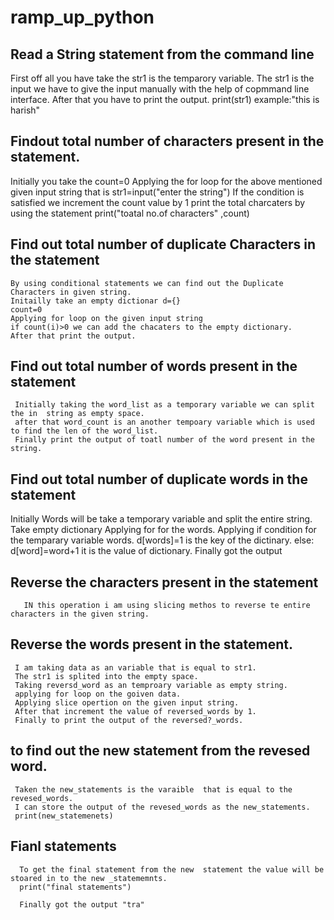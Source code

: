 # ramp_up_python
## Read a String statement from the command line
   First off all you have take the str1 is the temparory variable.
   The str1 is the input we have to give the input manually with the help of copmmand line interface.
   After that you have to print the output.
     print(str1) example:"this is harish"
     
## Findout total number of characters present in the statement.  
   Initially you take the count=0
   Applying the for loop for the above mentioned given input string that is str1=input("enter the string")
   If the condition is satisfied we increment the count value by 1
   print the total charcaters by using the statement print("toatal no.of characters" ,count)

## Find out total number of duplicate Characters in the statement
    By using conditional statements we can find out the Duplicate Characters in given string.
    Initailly take an empty dictionar d={}
    count=0
    Applying for loop on the given input string
    if count(i)>0 we can add the chacaters to the empty dictionary.
    After that print the output.
    
## Find out total number of words present in the statement
     Initially taking the word_list as a temporary variable we can split the in  string as empty space.
     after that word_count is an another tempoary variable which is used to find the len of the word_list.
     Finally print the output of toatl number of the word present in the string.
     
## Find out total number of duplicate words in the statement
   Initially Words will be take a temporary variable and split the entire string.
   Take empty dictionary 
   Applying for for the words.
   Applying if condition for the temparary variable words.
   d[words]=1 is the key of the dictinary.
   else:
      d[word]=word+1 it is the value of dictionary.
   Finally got the output   
   
   ## Reverse the characters present in the statement
       IN this operation i am using slicing methos to reverse te entire characters in the given string.

  ##  Reverse the words present in the statement.
     I am taking data as an variable that is equal to str1.
     The str1 is splited into the empty space.
     Taking reversd_word as an temproary variable as empty string.
     applying for loop on the goiven data.
     Applying slice opertion on the given input string.
     After that increment the value of reversed_words by 1.
     Finally to print the output of the reversed?_words.

  ## to find out the new statement from the revesed word.
     Taken the new_statements is the varaible  that is equal to the revesed_words.
     I can store the output of the revesed_words as the new_statements.
     print(new_statemenets)

  ##  Fianl statements
      To get the final statement from the new  statement the value will be stoared in to the new _statememnts.
      print("final statements")

      Finally got the output "tra"
     

  

  
     
     


    
   
     
   


   
     
    
   
  
   
 
